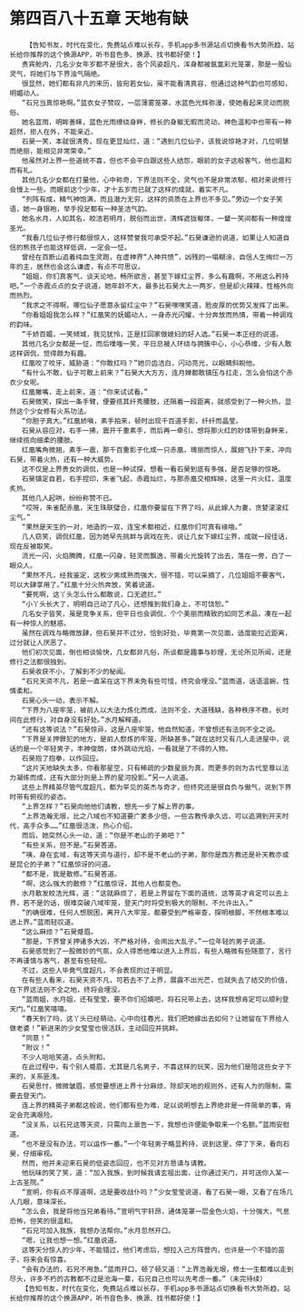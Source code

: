 # 第四百八十五章 天地有缺
        【告知书友，时代在变化，免费站点难以长存，手机app多书源站点切换看书大势所趋，站长给你推荐的这个换源APP，听书音色多、换源、找书都好使！】
       贵宾舱内，几名少女年岁都不是很大，各个风姿超凡，浑身都被氤氲彩光笼罩，那是一股仙灵气，将她们与下界浊气隔绝。
       很显然，她们都有非凡的来历，皆宛若女仙，虽不能看清真容，但通过这种气韵也可感知，明媚动人。
       “石兄当真惊艳啊。”蓝衣女子赞叹，一层薄雾笼罩，水蓝色光辉弥漫，使她看起来灵动而脱俗。
       她名蓝雨，明眸善睐，蓝色光雨缭绕身畔，修长的身躯无暇而灵动，神色温和中也带有一种超然，拒人在外，不能亲近。
       石昊一笑，本就很清秀，现在更显灿烂，道：“遇到几位仙子，该我说惊艳才对，几位明慧而绝丽，能相见非常荣幸。”
       他虽然对上界一些道统不喜，但也不会平白跟这些人结怨，眼前的女子这般客气，他也温和而有礼。
       其他几名少女都在打量他，心中称奇，下界法则不全，灵气也不是非常浓郁，相对来说修行会慢上一些。而眼前这个少年，才十五岁而已就了这样的成就，着实不凡。
       “列阵有成，精气神饱满，而且潜力无穷，这样的资质在上界也不多见。”旁边一个女子笑语，她一身银袍，举手投足都有一种圣洁气韵。
       她名水月，人如其名，皎洁若明月，脱俗而出世，清辉遮拢躯体，一颦一笑间都有一种煌煌圣光。
       “我看几位仙子修行都很惊人，这样赞誉我可承受不起。”石昊谦逊的说道，如果让人知道自信的熊孩子也能这样低调，一定会一怔。
       曾经在百断山追着纯血生灵跑，在虚神界“人神共愤”，凶残的一塌糊涂，自信人生绚烂一万年的主，居然也会这么谦虚，有点不可思议。
       “姐姐，你们真客气，谈天论地，畅所欲言，甚至下嫁红尘界，多么有趣啊，不用这么矜持吧。”一个赤霞点点的女子说道，她年龄不大，最多比石昊大上一两岁，但是却火辣辣，性格外向而热烈。
       “我求之不得啊，哪位仙子愿意永留红尘中？”石昊嘿嘿笑道，脸皮厚的优势又发挥了出来。
       “你看姐姐我怎么样？”红凰笑的妩媚动人，一身赤光闪耀，十分奔放而热情，带着一种调戏的韵味。
       “千娇百媚，一笑倾城，我见犹怜，正是扛回家做媳妇的好人选。”石昊一本正经的说道。
       其他几名少女都是一怔，而后噗嗤一笑，平日总被人环绕与拥簇中心，小心恭维，少有人敢这样调侃，觉得颇为有趣。
       红凰咬了咬牙，威胁道：“你敢扛吗？”她贝齿洁白，闪动亮光，以眼睛斜睨他。
       “有什么不敢，仙子可敢上前来？”石昊大大方方，连月婵都敢镇压与扛走，怎么会怕这个赤衣少女呢。
       红凰撇嘴，走上前来，道：“你来试试看。”
       石昊微笑，探出一条手臂，便要揽其纤秀腰肢，还隔着一段距离，就感受到了一种火热，显然这个少女修有火系功法。
       “你胆子真大。”红凰娇嗔，素手拍来，顿时出现千百道手影，纤纤而晶莹。
       石昊从容应对，右手一拂，震开千重素手，而后再一牵引，想将那火红的妙体带到身畔来，继续揽向细柔的腰肢。
       红凰嘴角微翘，素手一震，那千百重影子化成一只赤凰，瑰丽而惊人，展翅飞扑下来，冲向石昊，带着火热，还有一种大威势。
       这不仅是上界贵女的调侃，也是一种试探，想看一看石昊到底有多强，是否足够的惊艳。
       石昊镇定自若，右手捏印，朱雀飞起，赤霞灿烂，与那赤凰交相辉映，这里一片火红，温度炙热。
       其他几人起哄，纷纷称赞不已。
       “哎呀，朱雀配赤凰，天生珠联璧合，红凰你要留在下界了吗，从此嫁人为妻，贪婪滚滚红尘气。”
       “果然是天生的一对，地造的一双，连宝术都相近，红凰你们可真有缘哦。”
       几人窃笑，调侃红凰，因为她早先挑衅与调戏在先，说让几女下嫁红尘界，成就一段佳话，现在反被取笑。
       流光一闪，火焰腾腾，红凰一闪身，轻灵而飘逸，带着火光旋转了出去，落在一旁，白了一眼众人。
       “果然不凡，经我鉴定，这枚少男成熟而强大，很不错，可以采摘了，几位姐姐不要客气，可以大肆享用了。”红凰十分火热奔放，笑着说道。
       “要死啊，这丫头怎么什么都敢说，口无遮拦。”
       “小丫头长大了，明明自己动了凡心，还想推到我们身上，不可饶恕。”
       几名女子皆笑，虽是竞争关系，但平日也会调侃，个个美丽而精致的如同艺术品，凑在一起有一种惊人的魅惑。
       虽然在调戏与略微放肆，但石昊并不过分，恰到好处，毕竟第一次见面，适度能拉近距离，过分就让人厌恶了。
       他们初次见面，倒也相谈愉快，几女都非凡俗，所谈都是趣事与妙理，无论所见所闻，还是修行之法都很独到。
       石昊收获不小，了解到不少的秘闻。
       “石兄天资不凡，若是一直呆在这下界未免有些可惜，终究会埋没。”蓝雨道，话语温婉，性情柔和。
       石昊心头一动，表示不解。
       “下界为八座牢笼，被前人以大法力炼化而成，法则不全，大道残缺，各种秩序不稳，长时间在此修行，对自身没有好处。”水月解释道。
       “还有这等说法？”石昊惊异，这是八座牢笼，他自然知道，不曾想还有法则不全之说。
       “下界是关押罪犯的地方，是前人祭炼的牢笼，所缺甚多。”就在这时又有几人走进屋中，说话的是一个年轻男子，丰神俊朗，体外跳动光焰，一看就是了不得的人物。
       石昊抱了抱拳，以作回应。
       “这片天地缺失太多，你看那星空，只有稀疏的少数星辰为真，而更多的则为古代至尊以法力凝练而成，还有大部分则是上界的星河投影。”另一人说道。
       这些上界精英尽管气度超凡，都为罕见的英杰与奇才，但终究还是很自负与傲气，说到下界时带有俯视的姿态。
       “上界怎样？”石昊向他他们请教，想先一步了解上界的事。
       “上界浩瀚无垠，比之八域也不知道要广袤多少倍，一些古教传承久远，可以追溯到开天时代，高手众多……”红凰很活泼，热心介绍。
       而后，她突然心头一动，道：“你是不老山的子弟吧？”
       “有些关系，但不是。”石昊答道。
       “咦，身在玄域，有这等天资与道行，却不是不老山的子弟，那你是西方教还是补天教亦或是昆仑的子弟？”红凰惊讶的问道。
       “都不是，我是散修。”石昊答道。
       “啊，这么强大的散修？”红凰惊讶，其他人也都变色。
       水月散发皎洁光辉，道：“这就麻烦了，若是上界留在下面的道统，这等英才肯定可以去上界，若不是的话，很难突破八域牢笼，登天门时将受到极大的限制，不允许出入。”
       “的确很难，任何人想脱困，离开八大牢笼，都要受到严格审查，探明根脚，不然根本难以进上界。”蓝雨轻叹道。
       “这么麻烦？”石昊蹙眉。
       “那是，下界曾关押诸多大凶，不严格对待，会闹出大乱子。”一位年轻的男子说道。
       石昊感觉到了一股微妙的气氛，众人得悉他难以进入上界后，有些人略微有些随意了，言行不再谨慎与客气，甚至有些轻视。
       不过，这些人毕竟气度超凡，不会表现的过于明显。
       在有些人看来，石昊天资不凡，可若去不了上界，展露不出光芒，也就失去了结交的价值，在下界这法则不全之地，终将会埋没。
       “蓝雨姐，水月姐，还有莹莹，要不你们招婿吧，将石兄带上去，这样我想肯定可以顺利登天门。”红凰笑嘻嘻。
       “春天到了吗，这丫头已经萌动，心中向往春光，我们把她嫁出去如何？让她留在下界给人做老婆！”新进来的少女莹莹也很活跃，主动回应并挑衅。
       “同意！”
       “附议！”
       不少人哈哈笑道，点头附和。
       在此过程中，有个别人蹙眉，尤其是几名男子，不喜这样的玩笑，因为他们是陪这些女子下来的，关系匪浅。
       石昊思忖，微微皱眉，感觉要想进上界十分麻烦，除却天地的规则外，还有人为的限制，需要去登天门。
       连上界的精英子弟都这般说，他们都有些为难，足以说明想去上界绝非是一件简单的事，肯定会充满艰险。
       “没关系，以石兄这等天资，只需向上禀告一下，我想也许便能争取来一个名额。”蓝雨安慰道。
       “也不是没有办法，可以运作一番。”一个年轻男子略显矜持，说到这里，停了下来，看向石昊，仔细审视。
       然而，他并未迎来石昊的低姿态回应，也不见对方恳请与请教。
       他玩味的笑了笑，道：“加入我族，到时候我请玄祖出面，让你通过天门，并可送你入某一上古圣院。”
       “宣明，你有点不厚道啊，这是要收战仆吗？”少女莹莹说道，看了石昊一眼，又看了在场几人几眼，意味深长。
       “怎么会，我是将他当兄弟看待。”宣明气宇轩昂，通体笼罩一层金色火焰，十分强大，气息恐怖，但笑的很温和。
       “石兄可加入我族，我想办法帮你。”水月忽然开口。
       “嗯，让我也想一想。”红凰说道。
       这等天分惊人的少年，不能错过，他们考虑后，想拉入己方阵营内，也许是一个不错的苗子，将来会有惊喜。
       “会有办法的，石兄不用急。”蓝雨开口，顿了顿又道：“上界浩瀚无垠，修士一生都难以走到尽头，许多不朽的古教都不过是沧海一粟，石兄自己也可以先考虑一番。”（未完待续）
       【告知书友，时代在变化，免费站点难以长存，手机app多书源站点切换看书大势所趋，站长给你推荐的这个换源APP，听书音色多、换源、找书都好使！】